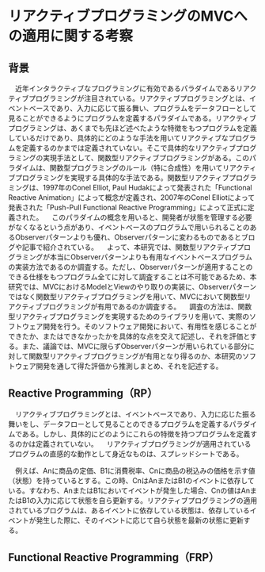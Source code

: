 # リアクティブプログラミングのMVCへの適用に関する考察


## 背景
 　近年インタラクティブなプログラミングに有効であるパラダイムであるリアクティブプログラミングが注目されている。リアクティブプログラミングとは、イベントベースであり、入力に応じて振る舞い、プログラムをデータフローとして見ることができるようにプログラムを定義するパラダイムである。リアクティブプログラミングは、あくまでも先ほど述べたような特徴をもつプログラムを定義しているだけであり、具体的にどのような手法を用いてリアクティブなプログラムを定義するのかまでは定義されていない。そこで具体的なリアクティブプログラミングの実現手法として、関数型リアクティブプログラミングがある。このパラダイムは、関数型プログラミングのルール（特に合成性）を用いてリアクティブプログラミングを実現する具体的な手法である。関数型リアクティブプログラミングは、1997年のConel Elliot, Paul Hudakによって発表された「Functional Reactive Animation」によって概念が定義され、2007年のConel Elliotによって発表された「Push-Pull Functional Reactive Programming」によって正式に定義された。
 　このパラダイムの概念を用いると、開発者が状態を管理する必要がなくなるという点があり、イベントベースのプログラムで用いられることのあるObserverパターンよりも優れ、Observerパターンに変わるものであるとブログや記事で紹介されている。
 　よって、本研究では、関数型リアクティブプログラミングが本当にObserverパターンよりも有用なイベントベースプログラムの実装方法であるのか調査する。ただし、Observerパターンが適用することのできる仕様をもつプログラム全てに対して調査することは不可能であるため、本研究では、MVCにおけるModelとViewのやり取りの実装に、Observerパターンではなく関数型リアクティブプログラミングを用いて、MVCにおいて関数型リアクティブプログラミングが有用であるのか調査する。
 　調査の方法は、関数型リアクティブプログラミングを実現するためのライブラリを用いて、実際のソフトウェア開発を行う。そのソフトウェア開発において、有用性を感じることができたか、またはできなかったかを具体的な点を交えて記述し、それを評価とする。また、議論では、MVCに限らずObserverパターンが用いられている部分に対して関数型リアクティブプログラミングが有用となり得るのか、本研究のソフトウェア開発を通して得た評価から推測しまとめ、それを記述する。

## Reactive Programming（RP）
 　リアクティブプログラミングとは、イベントベースであり、入力に応じた振る舞いをし、データフローとして見ることのできるプログラムを定義するパラダイムである。しかし、具体的にどのようにこれらの特徴を持つプログラムを定義するのかは定義されていない。
 　リアクティブプログラミングが適用されているプログラムの直感的な動作として身近なものは、スプレッドシートである。
 <!-- スプレッドシートの画像を貼る -->
 　例えば、Anに商品の定価、B1に消費税率、Cnに商品の税込みの価格を示す値（状態）を持っているとする。この時、CnはAnまたはB1のイベントに依存している。すなわち、AnまたはB1においてイベントが発生した場合、Cnの値はAnまたはB1の入力に応じて状態を自ら更新する。リアクティブプログラミングの適用されているプログラムは、あるイベントに依存している状態は、依存しているイベントが発生した際に、そのイベントに応じて自ら状態を最新の状態に更新する。

## Functional Reactive Programming（FRP）
